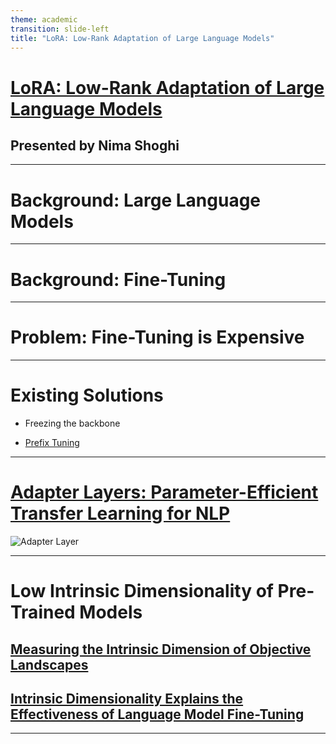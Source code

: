 ```yaml
---
theme: academic
transition: slide-left
title: "LoRA: Low-Rank Adaptation of Large Language Models"
---
```


# [LoRA: Low-Rank Adaptation of Large Language Models](https://arxiv.org/abs/2106.09685)

## Presented by Nima Shoghi

---

# Background: Large Language Models

---

# Background: Fine-Tuning

---

# Problem: Fine-Tuning is Expensive

---

# Existing Solutions

- Freezing the backbone
<!-- - [Adapter Layers](http://arxiv.org/abs/1902.00751) -->
- [Prefix Tuning](https://arxiv.org/abs/2101.00190)

---

# [Adapter Layers: Parameter-Efficient Transfer Learning for NLP](http://arxiv.org/abs/1902.00751)

![Adapter Layer](/adapter.png)

---

# Low Intrinsic Dimensionality of Pre-Trained Models

## [Measuring the Intrinsic Dimension of Objective Landscapes](https://arxiv.org/abs/1804.08838)
## [Intrinsic Dimensionality Explains the Effectiveness of Language Model Fine-Tuning](https://arxiv.org/abs/2012.13255)

---
